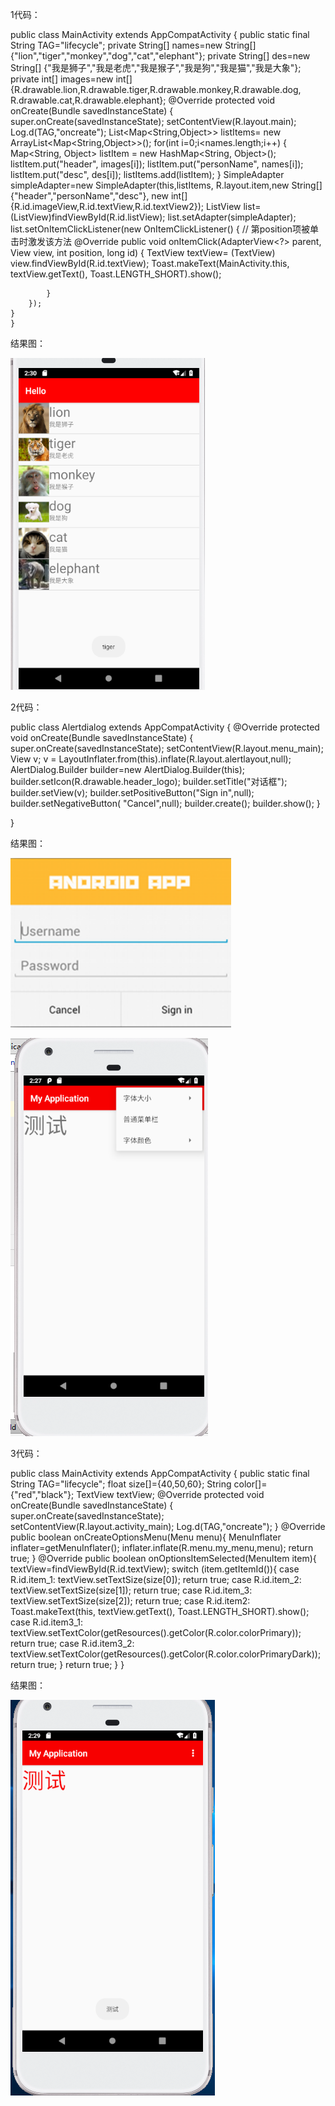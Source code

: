 1代码：

public class MainActivity extends AppCompatActivity {
    public static final String TAG="lifecycle";
    private String[] names=new String[]
            {"lion","tiger","monkey","dog","cat","elephant"};
    private String[] des=new String[]
            {"我是狮子","我是老虎","我是猴子","我是狗","我是猫","我是大象"};
    private int[] images=new int[]
            {R.drawable.lion,R.drawable.tiger,R.drawable.monkey,R.drawable.dog,
                    R.drawable.cat,R.drawable.elephant};
    @Override
    protected void onCreate(Bundle savedInstanceState) {
        super.onCreate(savedInstanceState);
        setContentView(R.layout.main);
        Log.d(TAG,"oncreate");
        List<Map<String,Object>> listItems=
                new ArrayList<Map<String,Object>>();
        for(int i=0;i<names.length;i++) {
            Map<String, Object> listItem = new HashMap<String, Object>();
            listItem.put("header", images[i]);
            listItem.put("personName", names[i]);
            listItem.put("desc", des[i]);
            listItems.add(listItem);
        }
        SimpleAdapter simpleAdapter=new SimpleAdapter(this,listItems,
                R.layout.item,new String[]{"header","personName","desc"},
                new int[]{R.id.imageView,R.id.textView,R.id.textView2});
        ListView list=(ListView)findViewById(R.id.listView);
        list.setAdapter(simpleAdapter);
        list.setOnItemClickListener(new OnItemClickListener()
        {
            // 第position项被单击时激发该方法
            @Override
            public void onItemClick(AdapterView<?> parent, View view,
                                    int position, long id)
            {
                TextView textView= (TextView) view.findViewById(R.id.textView);
                Toast.makeText(MainActivity.this, textView.getText(), Toast.LENGTH_SHORT).show();

            }
        });
    }
    }
    
结果图：

![Image text](https://github.com/tujunkun/shiyan3/blob/master/a1.png)

2代码：

public class Alertdialog extends AppCompatActivity {
    @Override
    protected void onCreate(Bundle savedInstanceState) {
        super.onCreate(savedInstanceState);
        setContentView(R.layout.menu_main);
        View v;
        v = LayoutInflater.from(this).inflate(R.layout.alertlayout,null);
        AlertDialog.Builder builder=new AlertDialog.Builder(this);
        builder.setIcon(R.drawable.header_logo);
        builder.setTitle("对话框");
        builder.setView(v);
        builder.setPositiveButton("Sign in",null);
        builder.setNegativeButton( "Cancel",null);
        builder.create();
        builder.show();
}

}

结果图：

![Image text](https://github.com/tujunkun/shiyan3/blob/master/a2.png)

![Image text](https://github.com/tujunkun/shiyan3/blob/master/a3.png)

3代码：


public class MainActivity extends AppCompatActivity {
    public static final String TAG="lifecycle";
    float size[]={40,50,60};
    String color[]={"red","black"};
    TextView textView;
    @Override
    protected void onCreate(Bundle savedInstanceState) {
        super.onCreate(savedInstanceState);
        setContentView(R.layout.activity_main);
        Log.d(TAG,"oncreate");
    }
    @Override
    public boolean onCreateOptionsMenu(Menu menu){
        MenuInflater inflater=getMenuInflater();
        inflater.inflate(R.menu.my_menu,menu);
        return true;
    }
    @Override
    public boolean onOptionsItemSelected(MenuItem item){
         textView=findViewById(R.id.textView);
        switch (item.getItemId()){
            case R.id.item_1:
            textView.setTextSize(size[0]);
            return true;
            case R.id.item_2:
                textView.setTextSize(size[1]);
                return true;
            case R.id.item_3:
                textView.setTextSize(size[2]);
                return true;
            case R.id.item2:
                Toast.makeText(this, textView.getText(), Toast.LENGTH_SHORT).show();
            case R.id.item3_1:
                textView.setTextColor(getResources().getColor(R.color.colorPrimary));
                return true;
            case R.id.item3_2:
                textView.setTextColor(getResources().getColor(R.color.colorPrimaryDark));
                return true;
        }
        return true;
    }
 }
 
 <?xml version="1.0" encoding="utf-8"?>
<menu xmlns:android="http://schemas.android.com/apk/res/android">
    <item android:id="@+id/item"
        android:title="字体大小">
        <menu>
            <item android:id="@+id/item_1"
                android:title="小"></item>
            <item android:id="@+id/item_2"
                android:title="中"></item>
            <item android:id="@+id/item_3"
                android:title="大"></item>
        </menu>
    </item>
    <item android:id="@+id/item2"
        android:title="普通菜单栏"></item>
    <item android:id="@+id/item3"
        android:title="字体颜色">
        <menu>
            <item android:id="@+id/item3_1"
                android:title="紅"></item>
            <item android:id="@+id/item3_2"
                android:title="黑"></item>
        </menu>
    </item>

</menu>

结果图：

![Image text](https://github.com/tujunkun/shiyan3/blob/master/a4.png)
